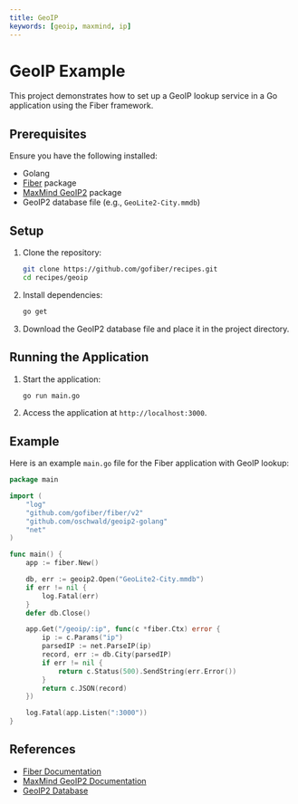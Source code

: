 ```yaml
---
title: GeoIP
keywords: [geoip, maxmind, ip]
---
```


# GeoIP Example

This project demonstrates how to set up a GeoIP lookup service in a Go application using the Fiber framework.

## Prerequisites

Ensure you have the following installed:

- Golang
- [Fiber](https://github.com/gofiber/fiber) package
- [MaxMind GeoIP2](https://github.com/oschwald/geoip2-golang) package
- GeoIP2 database file (e.g., `GeoLite2-City.mmdb`)

## Setup

1. Clone the repository:
    ```sh
    git clone https://github.com/gofiber/recipes.git
    cd recipes/geoip
    ```

2. Install dependencies:
    ```sh
    go get
    ```

3. Download the GeoIP2 database file and place it in the project directory.

## Running the Application

1. Start the application:
    ```sh
    go run main.go
    ```

2. Access the application at `http://localhost:3000`.

## Example

Here is an example `main.go` file for the Fiber application with GeoIP lookup:

```go
package main

import (
    "log"
    "github.com/gofiber/fiber/v2"
    "github.com/oschwald/geoip2-golang"
    "net"
)

func main() {
    app := fiber.New()

    db, err := geoip2.Open("GeoLite2-City.mmdb")
    if err != nil {
        log.Fatal(err)
    }
    defer db.Close()

    app.Get("/geoip/:ip", func(c *fiber.Ctx) error {
        ip := c.Params("ip")
        parsedIP := net.ParseIP(ip)
        record, err := db.City(parsedIP)
        if err != nil {
            return c.Status(500).SendString(err.Error())
        }
        return c.JSON(record)
    })

    log.Fatal(app.Listen(":3000"))
}
```

## References

- [Fiber Documentation](https://docs.gofiber.io)
- [MaxMind GeoIP2 Documentation](https://pkg.go.dev/github.com/oschwald/geoip2-golang)
- [GeoIP2 Database](https://dev.maxmind.com/geoip/geolite2-free-geolocation-data)

